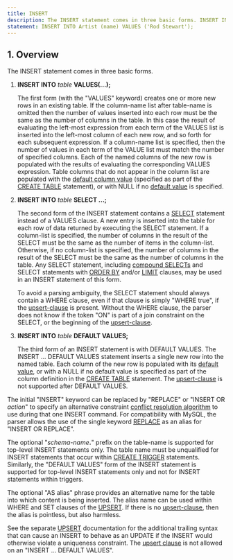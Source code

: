 ```yaml
---
title: INSERT
description: The INSERT statement comes in three basic forms. INSERT INTO table VALUES(...); INSERT INTO table SELECT ...; INSERT INTO table DEFAULT VALUES;
statement: INSERT INTO Artist (name) VALUES ('Rod Stewart');
---
```


## 1. Overview

<!-- do-not-touch-svg-import: 'insert.svg' -->

The INSERT statement comes in three basic forms.

1.  **INSERT INTO** *table* **VALUES(...);**

    The first form (with the "VALUES" keyword) creates one or more new
    rows in an existing table. If the
    <span class="yyterm">column-name</span> list after
    <span class="yyterm">table-name</span> is omitted then the number of
    values inserted into each row must be the same as the number of
    columns in the table. In this case the result of evaluating the
    left-most expression from each term of the VALUES list is inserted
    into the left-most column of each new row, and so forth for each
    subsequent expression. If a <span class="yyterm">column-name</span>
    list is specified, then the number of values in each term of the
    VALUE list must match the number of specified columns. Each of the
    named columns of the new row is populated with the results of
    evaluating the corresponding VALUES expression. Table columns that
    do not appear in the column list are populated with the [default
    column value](lang_createtable#dfltval) (specified as part of the
    [CREATE TABLE](lang_createtable) statement), or with NULL if no
    [default value](lang_createtable#dfltval) is specified.

2.  **INSERT INTO** *table* **SELECT ...;**

    The second form of the INSERT statement contains a
    [SELECT](lang_select) statement instead of a VALUES clause. A new
    entry is inserted into the table for each row of data returned by
    executing the SELECT statement. If a column-list is specified, the
    number of columns in the result of the SELECT must be the same as
    the number of items in the column-list. Otherwise, if no column-list
    is specified, the number of columns in the result of the SELECT must
    be the same as the number of columns in the table. Any SELECT
    statement, including [compound SELECTs](lang_select#compound) and
    SELECT statements with [ORDER BY](lang_select#orderby) and/or
    [LIMIT](lang_select#limitoffset) clauses, may be used in an INSERT
    statement of this form.

    To avoid a parsing ambiguity, the SELECT statement should always
    contain a WHERE clause, even if that clause is simply "WHERE true",
    if the <a href="https://www.sqlite.org/syntax/upsert-clause.html"
    target="_blank">upsert-clause</a> is present. Without the WHERE
    clause, the parser does not know if the token "ON" is part of a join
    constraint on the SELECT, or the beginning of the
    <a href="https://www.sqlite.org/syntax/upsert-clause.html"
    target="_blank">upsert-clause</a>.

3.  **INSERT INTO** *table* **DEFAULT VALUES;**

    The third form of an INSERT statement is with DEFAULT VALUES. The
    INSERT ... DEFAULT VALUES statement inserts a single new row into
    the named table. Each column of the new row is populated with its
    [default value](lang_createtable#dfltval), or with a NULL if no
    default value is specified as part of the column definition in the
    [CREATE TABLE](lang_createtable) statement. The
    <a href="https://www.sqlite.org/syntax/upsert-clause.html"
    target="_blank">upsert-clause</a> is not supported after DEFAULT
    VALUES.

The initial "INSERT" keyword can be replaced by "REPLACE" or "INSERT OR
*action*" to specify an alternative constraint [conflict resolution
algorithm](lang_conflict) to use during that one INSERT command. For
compatibility with MySQL, the parser allows the use of the single
keyword [REPLACE](lang_replace) as an alias for "INSERT OR REPLACE".

The optional "_schema-name_**.**" prefix on the
<span class="yyterm">table-name</span> is supported for top-level INSERT
statements only. The table name must be unqualified for INSERT
statements that occur within [CREATE TRIGGER](lang_createtrigger)
statements. Similarly, the "DEFAULT VALUES" form of the INSERT statement
is supported for top-level INSERT statements only and not for INSERT
statements within triggers.

The optional "AS <span class="yyterm">alias</span>" phrase provides an
alternative name for the table into which content is being inserted. The
alias name can be used within WHERE and SET clauses of the
[UPSERT](lang_upsert). If there is no
<a href="https://www.sqlite.org/syntax/upsert-clause.html"
target="_blank">upsert-clause</a>, then the
<span class="yyterm">alias</span> is pointless, but also harmless.

See the separate [UPSERT](lang_upsert) documentation for the additional
trailing syntax that can cause an INSERT to behave as an UPDATE if the
INSERT would otherwise violate a uniqueness constraint. The [upsert
clause](lang_upsert) is not allowed on an "INSERT ... DEFAULT VALUES".
